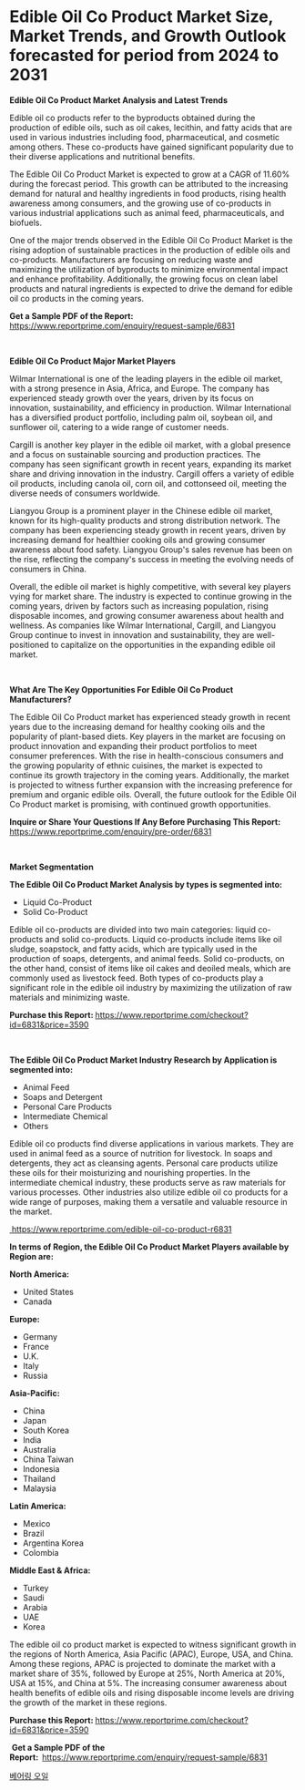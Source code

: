 <p><h1>Edible Oil Co Product Market Size, Market Trends, and Growth Outlook forecasted for period from 2024 to 2031</h1></p><p><strong>Edible Oil Co Product Market Analysis and Latest Trends</strong></p>
<p><p>Edible oil co products refer to the byproducts obtained during the production of edible oils, such as oil cakes, lecithin, and fatty acids that are used in various industries including food, pharmaceutical, and cosmetic among others. These co-products have gained significant popularity due to their diverse applications and nutritional benefits.</p><p>The Edible Oil Co Product Market is expected to grow at a CAGR of 11.60% during the forecast period. This growth can be attributed to the increasing demand for natural and healthy ingredients in food products, rising health awareness among consumers, and the growing use of co-products in various industrial applications such as animal feed, pharmaceuticals, and biofuels.</p><p>One of the major trends observed in the Edible Oil Co Product Market is the rising adoption of sustainable practices in the production of edible oils and co-products. Manufacturers are focusing on reducing waste and maximizing the utilization of byproducts to minimize environmental impact and enhance profitability. Additionally, the growing focus on clean label products and natural ingredients is expected to drive the demand for edible oil co products in the coming years.</p></p>
<p><strong>Get a Sample PDF of the Report:&nbsp;</strong> <a href="https://www.reportprime.com/enquiry/request-sample/6831">https://www.reportprime.com/enquiry/request-sample/6831</a></p>
<p>&nbsp;</p>
<p><strong>Edible Oil Co Product Major Market Players</strong></p>
<p><p>Wilmar International is one of the leading players in the edible oil market, with a strong presence in Asia, Africa, and Europe. The company has experienced steady growth over the years, driven by its focus on innovation, sustainability, and efficiency in production. Wilmar International has a diversified product portfolio, including palm oil, soybean oil, and sunflower oil, catering to a wide range of customer needs.</p><p>Cargill is another key player in the edible oil market, with a global presence and a focus on sustainable sourcing and production practices. The company has seen significant growth in recent years, expanding its market share and driving innovation in the industry. Cargill offers a variety of edible oil products, including canola oil, corn oil, and cottonseed oil, meeting the diverse needs of consumers worldwide.</p><p>Liangyou Group is a prominent player in the Chinese edible oil market, known for its high-quality products and strong distribution network. The company has been experiencing steady growth in recent years, driven by increasing demand for healthier cooking oils and growing consumer awareness about food safety. Liangyou Group's sales revenue has been on the rise, reflecting the company's success in meeting the evolving needs of consumers in China.</p><p>Overall, the edible oil market is highly competitive, with several key players vying for market share. The industry is expected to continue growing in the coming years, driven by factors such as increasing population, rising disposable incomes, and growing consumer awareness about health and wellness. As companies like Wilmar International, Cargill, and Liangyou Group continue to invest in innovation and sustainability, they are well-positioned to capitalize on the opportunities in the expanding edible oil market.</p></p>
<p>&nbsp;</p>
<p><strong>What Are The Key Opportunities For Edible Oil Co Product Manufacturers?</strong></p>
<p><p>The Edible Oil Co Product market has experienced steady growth in recent years due to the increasing demand for healthy cooking oils and the popularity of plant-based diets. Key players in the market are focusing on product innovation and expanding their product portfolios to meet consumer preferences. With the rise in health-conscious consumers and the growing popularity of ethnic cuisines, the market is expected to continue its growth trajectory in the coming years. Additionally, the market is projected to witness further expansion with the increasing preference for premium and organic edible oils. Overall, the future outlook for the Edible Oil Co Product market is promising, with continued growth opportunities.</p></p>
<p><strong>Inquire or Share Your Questions If Any Before Purchasing This Report:</strong> <a href="https://www.reportprime.com/enquiry/pre-order/6831">https://www.reportprime.com/enquiry/pre-order/6831</a></p>
<p>&nbsp;</p>
<p><strong>Market Segmentation</strong></p>
<p><strong>The Edible Oil Co Product Market Analysis by types is segmented into:</strong></p>
<p><ul><li>Liquid Co-Product</li><li>Solid Co-Product</li></ul></p>
<p><p>Edible oil co-products are divided into two main categories: liquid co-products and solid co-products. Liquid co-products include items like oil sludge, soapstock, and fatty acids, which are typically used in the production of soaps, detergents, and animal feeds. Solid co-products, on the other hand, consist of items like oil cakes and deoiled meals, which are commonly used as livestock feed. Both types of co-products play a significant role in the edible oil industry by maximizing the utilization of raw materials and minimizing waste.</p></p>
<p><strong>Purchase this Report:&nbsp;</strong><a href="https://www.reportprime.com/checkout?id=6831&price=3590">https://www.reportprime.com/checkout?id=6831&price=3590</a></p>
<p>&nbsp;</p>
<p><strong>The Edible Oil Co Product Market Industry Research by Application is segmented into:</strong></p>
<p><ul><li>Animal Feed</li><li>Soaps and Detergent</li><li>Personal Care Products</li><li>Intermediate Chemical</li><li>Others</li></ul></p>
<p><p>Edible oil co products find diverse applications in various markets. They are used in animal feed as a source of nutrition for livestock. In soaps and detergents, they act as cleansing agents. Personal care products utilize these oils for their moisturizing and nourishing properties. In the intermediate chemical industry, these products serve as raw materials for various processes. Other industries also utilize edible oil co products for a wide range of purposes, making them a versatile and valuable resource in the market.</p></p>
<p><a href="https://www.reportprime.com/edible-oil-co-product-r6831">&nbsp;https://www.reportprime.com/edible-oil-co-product-r6831</a></p>
<p><strong>In terms of Region, the Edible Oil Co Product Market Players available by Region are:</strong></p>
<p>
    <p> <strong> North America: </strong>
        <ul>
            <li>United States</li>
            <li>Canada</li>
        </ul>
        </p> 
    <p> <strong> Europe: </strong>
        <ul>
            <li>Germany</li>
            <li>France</li>
            <li>U.K.</li>
            <li>Italy</li>
            <li>Russia</li>
        </ul>
        </p> 
    <p> <strong> Asia-Pacific: </strong>
        <ul>
            <li>China</li>
            <li>Japan</li>
            <li>South Korea</li>
            <li>India</li>
            <li>Australia</li>
            <li>China Taiwan</li>
            <li>Indonesia</li>
            <li>Thailand</li>
            <li>Malaysia</li>
        </ul>
        </p> 
    <p> <strong> Latin America: </strong>
        <ul>
            <li>Mexico</li>
            <li>Brazil</li>
            <li>Argentina Korea</li>
            <li>Colombia</li>
        </ul>
        </p> 
    <p> <strong> Middle East & Africa: </strong>
        <ul>
            <li>Turkey</li>
            <li>Saudi</li>
            <li>Arabia</li>
            <li>UAE</li>
            <li>Korea</li>
        </ul>
    </p>
    </p>
<p><p>The edible oil co product market is expected to witness significant growth in the regions of North America, Asia Pacific (APAC), Europe, USA, and China. Among these regions, APAC is projected to dominate the market with a market share of 35%, followed by Europe at 25%, North America at 20%, USA at 15%, and China at 5%. The increasing consumer awareness about health benefits of edible oils and rising disposable income levels are driving the growth of the market in these regions.</p></p>
<p><strong>Purchase this Report: </strong><a href="https://www.reportprime.com/checkout?id=6831&price=3590">https://www.reportprime.com/checkout?id=6831&price=3590</a></p>
<p>&nbsp;<strong>Get a Sample PDF of the Report:&nbsp;&nbsp;</strong><a href="https://www.reportprime.com/enquiry/request-sample/6831">https://www.reportprime.com/enquiry/request-sample/6831</a></p>
<p><strong></strong></p>
<p><p><a href="https://github.com/laholand/Market-Research-Report-List-3/blob/main/255074818379.md">베어링 오일</a></p></p>